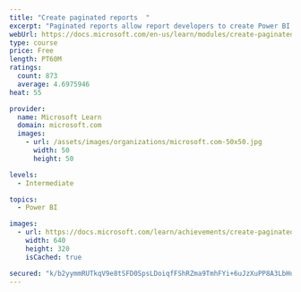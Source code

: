 ```yaml
---
title: "Create paginated reports  "
excerpt: "Paginated reports allow report developers to create Power BI artifacts that have tightly controlled rendering requirements. Paginated reports are ideal for creating sales invoices, receipts, purchase orders, and tabular data. This module will teach you how to create reports, add parameters, and work with tables and charts in paginated reports."
webUrl: https://docs.microsoft.com/en-us/learn/modules/create-paginated-reports-power-bi/
type: course
price: Free
length: PT60M
ratings:
  count: 873
  average: 4.6975946
heat: 55

provider:
  name: Microsoft Learn
  domain: microsoft.com
  images:
    - url: /assets/images/organizations/microsoft.com-50x50.jpg
      width: 50
      height: 50

levels:
  - Intermediate

topics:
  - Power BI

images:
  - url: https://docs.microsoft.com/learn/achievements/create-paginated-reports-power-bi-social.png
    width: 640
    height: 320
    isCached: true

secured: "k/b2yymmRUTkqV9e8tSFD0SpsLDoiqfFShRZma9TmhFYi+6uJzXuPP8A3LbHuf7JCrbtxpi/eoPz3PUFsl6BMxNvUzU/t63Gq9cTn7/NWL6vQO1LOjuKnWRzSb4oIIvI25i4xRh13vCEuGGZq6IWJaJ5WSJEhbt9rT6l2t/FKh5QWEyU+K88zYyYEvqA9QmMFIA3RZmN63mUKFGwduTeDmplvwYkl1PBCcGqfbI8N7KF/ZijuRnKc20P/ZgOOf/ArEAKbKPOdBHm5Q95cQApDeGO8GdDZiE1e2ZFPapqWztiELtX30PwKCpkrKYqpDLq9jy6PuaV6pBpCwn6IETs7pFQfeQ/GKgtVykG0N5zc4MOJiCubpkOqDAoeprrhgvy6D3dho+vsBma1IxNrk1xN1K0jadcABNUjm5llVJRAl4=;JCpX0qHz7zp3IpTbHcLbfg=="
---
```


